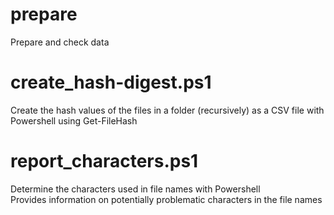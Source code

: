 # prepare
Prepare and check data

# create_hash-digest.ps1
Create the hash values of the files in a folder (recursively) as a CSV file with Powershell using Get-FileHash

# report_characters.ps1
Determine the characters used in file names with Powershell  
Provides information on potentially problematic characters in the file names
